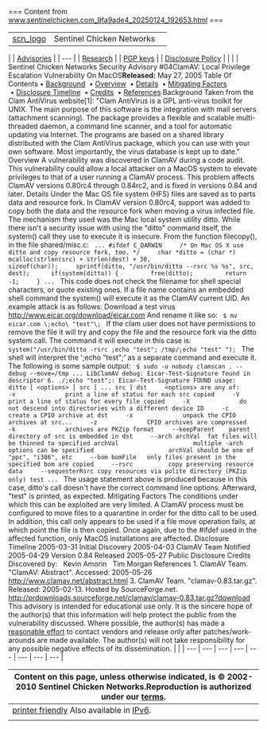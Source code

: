 === Content from www.sentinelchicken.com_9fa9ade4_20250124_192653.html ===


|  | | |
| --- | --- | --- |
| [scn_logo](http://sentinelchicken.org/) | Sentinel Chicken Networks |  |

| | [Advisories](/advisories) | | --- | | [Research](/research) | | [PGP keys](/pgp) | | [Disclosure Policy](/disclosure_policy) | |  | | Sentinel Chicken Networks Security Advisory #04ClamAV: Local Privilege Escalation Vulnerability On MacOS**Released:** May 27, 2005 Table Of Contents • [Background](#background)  • [Overview](#overview)  • [Details](#details)  • [Mitigating Factors](#mitigating)  • [Disclosure Timeline](#disclosure)  • [Credits](#credits)  • [References](#references) Background Taken from the Clam AntiVirus website[1]: "Clam AntiVirus is a GPL anti-virus toolkit for UNIX. The main purpose of this software is the integration with mail servers (attachment scanning). The package provides a flexible and scalable multi-threaded daemon, a command line scanner, and a tool for automatic updating via Internet. The programs are based on a shared library distributed with the Clam AntiVirus package, which you can use with your own software. Most importantly, the virus database is kept up to date." Overview A vulnerability was discovered in ClamAV during a code audit. This vulnerability could allow a local attacker on a MacOS system to elevate privileges to that of a user running a ClamAV process. This problem affects ClamAV versions 0.80rc4 through 0.84rc2, and is fixed in versions 0.84 and later. Details Under the Mac OS file system (HFS) files are saved as to parts data and resource fork. In ClamAV version 0.80rc4, support was added to copy both the data and the resource fork when moving a virus infected file. The mechanism they used was the Mac local system utility ditto. While there isn't a security issue with using the "ditto" command itself, the system() call they use to execute it is insecure. From the function filecopy(), in the file shared/misc.c:  ```  ... #ifdef C_DARWIN     /* On Mac OS X use ditto and copy resource fork, too. */     char *ditto = (char *) mcalloc(strlen(src) + strlen(dest) + 30,                                   sizeof(char));     sprintf(ditto, "/usr/bin/ditto --rsrc %s %s", src, dest);      if(system(ditto)) {         free(ditto);         return -1;     } ...  ```  This code does not check the filename for shell special characters, or quote existing ones. If a file name contains an embedded shell command the system() will execute it as the ClamAV current UID. An example attack is as follows:  Download a test virus <http://www.eicar.org/download/eicar.com> And rename it like so: ```  $ mv eicar.com \;echo\ "test"\;  ```  If the clam user does not have permissions to remove the file it will try and copy the file and the resource fork via the ditto system call. The command it will execute in this case is:  ```    system("/usr/bin/ditto -rsrc ;echo "test"; /tmp/;echo "test" ");  ```  The shell will interpret the ';echo "test";' as a separate command and execute it. The following is some sample output:  ```  $ sudo -u nobody clamscan . --debug --move=/tmp ... LibClamAV debug: Eicar-Test-Signature found in descriptor 6. ./;echo "test";: Eicar-Test-Signature FOUND usage:  ditto [ <options> ] src [ ... src ] dst     <options> are any of:      -v              print a line of status for each src copied     -V              print a line of status for every file copied     -X              do not descend into directories with a different device ID     -c              create a CPIO archive at dst     -x              unpack the CPIO archives at src...     -z              CPIO archives are compressed     -k              archives are PKZip format     --keepParent    parent directory of src is embedded in dst     --arch archVal  fat files will be thinned to specified archVal                     multiple -arch options can be specified                     archVal should be one of "ppc", "i386", etc     --bom bomFile   only files present in the specified bom are copied     --rsrc          copy preserving resource data     --sequesterRsrc copy resources via polite directory (PKZip only) test ...  ```  The usage statement above is produced because in this case, ditto's call doesn't have the correct command line options. Afterward, "test" is printed, as expected. Mitigating Factors The conditions under which this can be exploited are very limited. A ClamAV process must be configured to move files to a quarantine in order for the ditto call to be used. In addition, this call only appears to be used if a file move operation fails, at which point the file is then copied. Once again, due to the #ifdef used in the affected function, only MacOS installations are affected. Disclosure Timeline 2005-03-31 Initial Discovery 2005-04-03 ClamAV Team Notified 2005-04-29 Version 0.84 Released 2005-05-27 Public Disclosure Credits Discovered by:   Kevin Amorin   Tim Morgan References  1. ClamAV Team. "ClamAV: Abstract". Accessed: 2005-05-26    <http://www.clamav.net/abstract.html> 3. ClamAV Team. "clamav-0.83.tar.gz".    Released: 2005-02-13. Hosted by SourceForge.net.    <http://prdownloads.sourceforge.net/clamav/clamav-0.83.tar.gz?download>   This advisory is intended for educational use only. It is the sincere hope of the author(s) that this information will help protect the public from the vulnerability discussed. Where possible, the author(s) has made a [reasonable effort](/disclosure_policy) to contact vendors and release only after patches/work-arounds are made available. The author(s) will not take responsibility for any possible negative effects of its dissemination. |  |
| --- | --- | --- | --- | --- | --- | --- | --- |

| Content on this page, unless otherwise indicated, is © 2002-2010 Sentinel Chicken Networks.Reproduction is authorized under our [terms](http://www.sentinelchicken.org/copying/). |
| --- |
| [printer friendly](/advisories/clamav?PRINTABLE=true) Also available in [IPv6](http://ipv6.sentinelchicken.com/). | |
|  |


